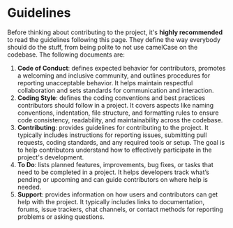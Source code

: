 # Guidelines

Before thinking about contributing to the project, it's **highly recommended** to read the guidelines following this page. They define the way everybody should do the stuff, from being polite to not use camelCase on the codebase. The following documents are:

1. **Code of Conduct**: defines expected behavior for contributors, promotes a welcoming and inclusive community, and outlines procedures for reporting unacceptable behavior. It helps maintain respectful collaboration and sets standards for communication and interaction.
1. **Coding Style**: defines the coding conventions and best practices contributors should follow in a project. It covers aspects like naming conventions, indentation, file structure, and formatting rules to ensure code consistency, readability, and maintainability across the codebase.
1. **Contributing**: provides guidelines for contributing to the project. It typically includes instructions for reporting issues, submitting pull requests, coding standards, and any required tools or setup. The goal is to help contributors understand how to effectively participate in the project's development.
1. **To Do**: lists planned features, improvements, bug fixes, or tasks that need to be completed in a project. It helps developers track what’s pending or upcoming and can guide contributors on where help is needed.
1. **Support**: provides information on how users and contributors can get help with the project. It typically includes links to documentation, forums, issue trackers, chat channels, or contact methods for reporting problems or asking questions.

